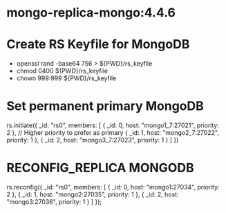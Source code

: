 # mongo-replica-mongo:4.4.6

# Create RS Keyfile for MongoDB
  - openssl rand -base64 756 > ${PWD}/rs_keyfile
  - chmod 0400 ${PWD}/rs_keyfile
  - chown 999:999 ${PWD}/rs_keyfile

# Set permanent primary MongoDB

  rs.initiate({
    _id: "rs0",
    members: [
    { _id: 0, host: "mongo1_7:27021", priority: 2 },  // Higher priority to prefer as primary
    { _id: 1, host: "mongo2_7:27022", priority: 1 },
    { _id: 2, host: "mongo3_7:27023", priority: 1 }
    ]
  })

# RECONFIG_REPLICA MONGODB
  rs.reconfig({
    _id: "rs0",
    members: [
    { _id: 0, host: "mongo1:27034", priority: 2 },
    { _id: 1, host: "mongo2:27035", priority: 1 },
    { _id: 2, host: "mongo3:27036", priority: 1 }
    ]
  });
